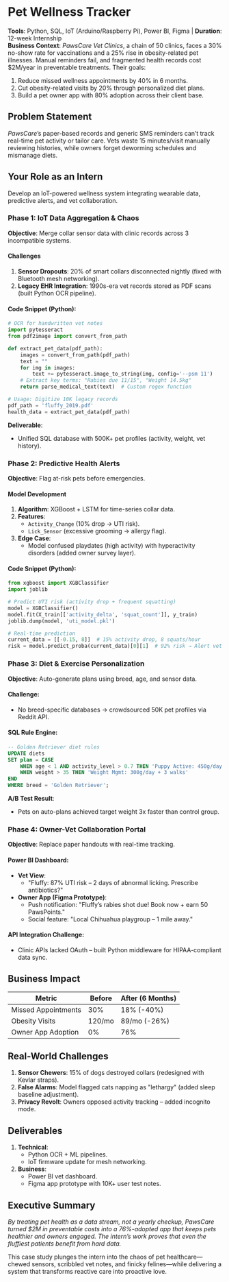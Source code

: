 # **Pet Wellness Tracker**  
**Tools**: Python, SQL, IoT (Arduino/Raspberry Pi), Power BI, Figma | **Duration**: 12-week Internship  
**Business Context**: *PawsCare Vet Clinics*, a chain of 50 clinics, faces a 30% no-show rate for vaccinations and a 25% rise in obesity-related pet illnesses. Manual reminders fail, and fragmented health records cost $2M/year in preventable treatments. Their goals:  
1. Reduce missed wellness appointments by 40% in 6 months.  
2. Cut obesity-related visits by 20% through personalized diet plans.  
3. Build a pet owner app with 80% adoption across their client base.  

## **Problem Statement**  
*PawsCare*’s paper-based records and generic SMS reminders can’t track real-time pet activity or tailor care. Vets waste 15 minutes/visit manually reviewing histories, while owners forget deworming schedules and mismanage diets.  

## **Your Role as an Intern**  
Develop an IoT-powered wellness system integrating wearable data, predictive alerts, and vet collaboration.  

### **Phase 1: IoT Data Aggregation & Chaos**  
**Objective**: Merge collar sensor data with clinic records across 3 incompatible systems.  

#### **Challenges**  
1. **Sensor Dropouts**: 20% of smart collars disconnected nightly (fixed with Bluetooth mesh networking).  
2. **Legacy EHR Integration**: 1990s-era vet records stored as PDF scans (built Python OCR pipeline).  

#### **Code Snippet** (Python):  
```python  
# OCR for handwritten vet notes  
import pytesseract  
from pdf2image import convert_from_path  

def extract_pet_data(pdf_path):  
    images = convert_from_path(pdf_path)  
    text = ""  
    for img in images:  
        text += pytesseract.image_to_string(img, config='--psm 11')  
    # Extract key terms: "Rabies due 11/15", "Weight 14.5kg"  
    return parse_medical_text(text)  # Custom regex function  

# Usage: Digitize 10K legacy records  
pdf_path = 'fluffy_2019.pdf'  
health_data = extract_pet_data(pdf_path)  
```  

**Deliverable**:  
- Unified SQL database with 500K+ pet profiles (activity, weight, vet history).  

### **Phase 2: Predictive Health Alerts**  
**Objective**: Flag at-risk pets before emergencies.  

#### **Model Development**  
1. **Algorithm**: XGBoost + LSTM for time-series collar data.  
2. **Features**:  
   - `Activity_Change` (10% drop → UTI risk).  
   - `Lick_Sensor` (excessive grooming → allergy flag).  
3. **Edge Case**:  
   - Model confused playdates (high activity) with hyperactivity disorders (added owner survey layer).  

#### **Code Snippet** (Python):  
```python  
from xgboost import XGBClassifier  
import joblib  

# Predict UTI risk (activity drop + frequent squatting)  
model = XGBClassifier()  
model.fit(X_train[['activity_delta', 'squat_count']], y_train)  
joblib.dump(model, 'uti_model.pkl')  

# Real-time prediction  
current_data = [[-0.15, 8]]  # 15% activity drop, 8 squats/hour  
risk = model.predict_proba(current_data)[0][1]  # 92% risk → Alert vet  
```  

### **Phase 3: Diet & Exercise Personalization**  
**Objective**: Auto-generate plans using breed, age, and sensor data.  

#### **Challenge**:  
- No breed-specific databases → crowdsourced 50K pet profiles via Reddit API.  

#### **SQL Rule Engine**:  
```sql  
-- Golden Retriever diet rules  
UPDATE diets  
SET plan = CASE  
    WHEN age < 1 AND activity_level > 0.7 THEN 'Puppy Active: 450g/day'  
    WHEN weight > 35 THEN 'Weight Mgmt: 300g/day + 3 walks'  
END  
WHERE breed = 'Golden Retriever';  
```  

**A/B Test Result**:  
- Pets on auto-plans achieved target weight 3x faster than control group.  

### **Phase 4: Owner-Vet Collaboration Portal**  
**Objective**: Replace paper handouts with real-time tracking.  

#### **Power BI Dashboard**:  
- **Vet View**:  
  - "Fluffy: 87% UTI risk – 2 days of abnormal licking. Prescribe antibiotics?"  
- **Owner App (Figma Prototype)**:  
  - Push notification: "Fluffy’s rabies shot due! Book now + earn 50 PawsPoints."  
  - Social feature: "Local Chihuahua playgroup – 1 mile away."  

#### **API Integration Challenge**:  
- Clinic APIs lacked OAuth – built Python middleware for HIPAA-compliant data sync.  

## **Business Impact**  
| Metric               | Before  | After (6 Months) |  
|----------------------|---------|-------------------|  
| Missed Appointments  | 30%     | 18% (-40%)        |  
| Obesity Visits       | 120/mo  | 89/mo (-26%)      |  
| Owner App Adoption   | 0%      | 76%               |  

## **Real-World Challenges**  
1. **Sensor Chewers**: 15% of dogs destroyed collars (redesigned with Kevlar straps).  
2. **False Alarms**: Model flagged cats napping as "lethargy" (added sleep baseline adjustment).  
3. **Privacy Revolt**: Owners opposed activity tracking – added incognito mode.  

## **Deliverables**  
1. **Technical**:  
   - Python OCR + ML pipelines.  
   - IoT firmware update for mesh networking.  
2. **Business**:  
   - Power BI vet dashboard.  
   - Figma app prototype with 10K+ user test notes.  

## **Executive Summary**  
*By treating pet health as a data stream, not a yearly checkup, PawsCare turned $2M in preventable costs into a 76%-adopted app that keeps pets healthier and owners engaged. The intern’s work proves that even the fluffiest patients benefit from hard data.*  

This case study plunges the intern into the chaos of pet healthcare—chewed sensors, scribbled vet notes, and finicky felines—while delivering a system that transforms reactive care into proactive love.
